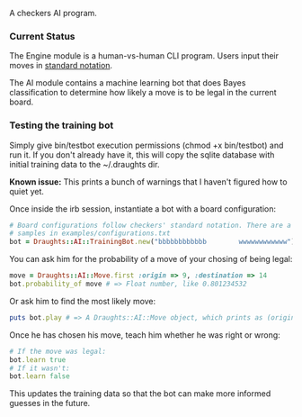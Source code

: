A checkers AI program.

### Current Status

The Engine module is a human-vs-human CLI program. Users input their moves in 
[standard notation](http://en.wikipedia.org/wiki/English_draughts#Notation).

The AI module contains a machine learning bot that does Bayes classification to 
determine how likely a move is to be legal in the current board.

### Testing the training bot

Simply give bin/testbot execution permissions (chmod +x bin/testbot) and run 
it. If you don't already have it, this will copy the sqlite database with 
initial training data to the ~/.draughts dir.

**Known issue:** This prints a bunch of warnings that I haven't figured how to 
quiet yet.

Once inside the irb session, instantiate a bot with a board configuration:

```ruby
# Board configurations follow checkers' standard notation. There are a few 
# samples in examples/configurations.txt
bot = Draughts::AI::TrainingBot.new("bbbbbbbbbbbb        wwwwwwwwwwww")
```

You can ask him for the probability of a move of your chosing of being legal:

```ruby
move = Draughts::AI::Move.first :origin => 9, :destination => 14
bot.probability_of move # => Float number, like 0.801234532
```
 
Or ask him to find the most likely move:

```ruby
puts bot.play # => A Draughts::AI::Move object, which prints as (origin, destination)
```

Once he has chosen his move, teach him whether he was right or wrong:

```ruby
# If the move was legal:
bot.learn true
# If it wasn't:
bot.learn false
```

This updates the training data so that the bot can make more informed guesses 
in the future.
